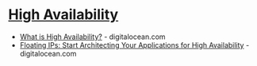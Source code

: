 # [High Availability](https://en.wikipedia.org/wiki/High_availability)

- [What is High Availability?](https://www.digitalocean.com/community/tutorials/what-is-high-availability) - digitalocean.com
- [Floating IPs: Start Architecting Your Applications for High Availability](https://blog.digitalocean.com/floating-ips-start-architecting-your-applications-for-high-availability/) - digitalocean.com
